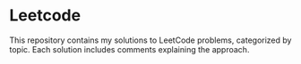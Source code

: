 # Leetcode
This repository contains my solutions to LeetCode problems, categorized by topic. Each solution includes comments explaining the approach. 

